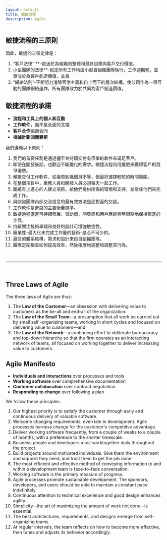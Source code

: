 ```yaml
---
layout: default
title: 敏捷流程
description: Agile
---
```


## 敏捷流程的三原則

因此，敏捷的三個定律是：

1. “客戶法律” **-痴迷於為組織的整體和最終目標向客戶交付價值。
1. 小型團隊的法律**-假定所有工作均由小型自組織團隊執行，工作週期短，並專注於為客戶創造價值，並且
1. “網絡法則”-不斷努力消除官僚主義和自上而下的層次結構，使公司作為一個互動的團隊網絡運作，所有團隊致力於共同為客戶創造價值。

## 敏捷流程的承諾

* **流程和工具上的個人和互動**
* **工作軟件**，而不是全面的文檔
* **客戶合作**協商合同
* **根據計劃回應變更**

我們遵循以下原則：

1. 我們的首要任務是通過儘早並持續交付有價值的軟件來滿足客戶。
1. 即使在開發後期，也歡迎不斷變化的需求。敏捷流程利用變更來獲得客戶的競爭優勢。
1. 頻繁交付工作軟件，從幾周到幾個月不等，但最好選擇較短的時間範圍。
1. 在整個項目中，業務人員和開發人員必須每天一起工作。
1. 圍繞有上進心的人建立項目。給他們提供所需的環境和支持，並信任他們來完成工作。
1. 與開發團隊內部交流信息的最有效方法是面對面的交談。
1. 工作軟件是進度的主要衡量標準。
1. 敏捷過程促進可持續發展。贊助商，開發商和用戶應能夠無限期地保持恆定的步伐。
1. 持續關注技術卓越和良好的設計可增強敏捷性。
1. 簡單性-最大化未完成工作量的藝術-是必不可少的。
1. 最佳的體系結構，需求和設計來自自組織團隊。
1. 團隊定期檢查如何提高效率，然後相應地調整和調整其行為。

<br>

---

<br>

## Three Laws of Agile

The three laws of Agile are thus:

1. The **Law of the Customer**—an obsession with delivering value to customers as the be-all and end-all of the organization.
1. The **Law of the Small Team**—a presumption that all work be carried out by small self -organizing teams, working in short cycles and focused on delivering value to customers—and
1. The **Law of the Network**—a continuing effort to obliterate bureaucracy and top-down hierarchy so that the firm operates as an interacting network of teams, all focused on working together to deliver increasing value to customers.

## Agile Manifesto

* **Individuals and interactions** over processes and tools
* **Working software** over comprehensive documentation
* **Customer collaboration** over contract negotiation
* **Responding to change** over following a plan

We follow these principles:

1. Our highest priority is to satisfy the customer through early and continuous delivery of valuable software.
1. Welcome changing requirements, even late in development. Agile processes harness change for the customer's competitive advantage.
1. Deliver working software frequently, from a couple of weeks to a couple of months, with a preference to the shorter timescale.
1. Business people and developers must worktogether daily throughout the project.
1. Build projects around motivated individuals. Give them the environment and support they need, and trust them to get the job done.
1. The most efficient and effective method of conveying information to and within a development team is face-to-face conversation.
1. Working software is the primary measure of progress.
1. Agile processes promote sustainable development. The sponsors, developers, and users should be able to maintain a constant pace indefinitely.
1. Continuous attention to technical excellence and good design enhances agility.
1. Simplicity--the art of maximizing the amount of work not done--is essential.
1. The best architectures, requirements, and designs emerge from self-organizing teams.
1. At regular intervals, the team reflects on how to become more effective, then tunes and adjusts its behavior accordingly.
